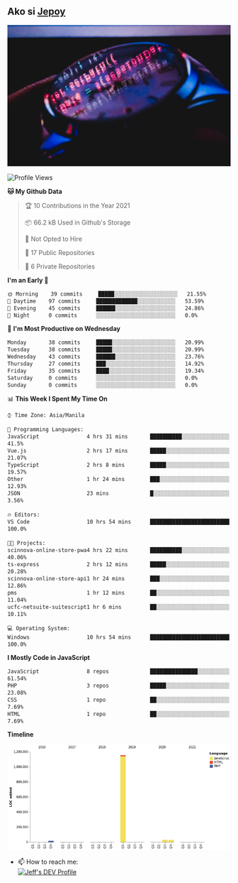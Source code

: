 ## Ako si [Jepoy](https://github.com/je-poy)
![je-poy-cover-img](imgs/cover.jpeg)

<!--START_SECTION:waka-->
![Profile Views](http://img.shields.io/badge/Profile%20Views-0-blue)

**🐱 My Github Data** 

> 🏆 10 Contributions in the Year 2021
 > 
> 📦 66.2 kB Used in Github's Storage 
 > 
> 🚫 Not Opted to Hire
 > 
> 📜 17 Public Repositories 
 > 
> 🔑 6 Private Repositories  
 > 
**I'm an Early 🐤** 

```text
🌞 Morning    39 commits     █████░░░░░░░░░░░░░░░░░░░░   21.55% 
🌆 Daytime    97 commits     █████████████░░░░░░░░░░░░   53.59% 
🌃 Evening    45 commits     ██████░░░░░░░░░░░░░░░░░░░   24.86% 
🌙 Night      0 commits      ░░░░░░░░░░░░░░░░░░░░░░░░░   0.0%

```
📅 **I'm Most Productive on Wednesday** 

```text
Monday       38 commits     █████░░░░░░░░░░░░░░░░░░░░   20.99% 
Tuesday      38 commits     █████░░░░░░░░░░░░░░░░░░░░   20.99% 
Wednesday    43 commits     ██████░░░░░░░░░░░░░░░░░░░   23.76% 
Thursday     27 commits     ███░░░░░░░░░░░░░░░░░░░░░░   14.92% 
Friday       35 commits     ████░░░░░░░░░░░░░░░░░░░░░   19.34% 
Saturday     0 commits      ░░░░░░░░░░░░░░░░░░░░░░░░░   0.0% 
Sunday       0 commits      ░░░░░░░░░░░░░░░░░░░░░░░░░   0.0%

```


📊 **This Week I Spent My Time On** 

```text
⌚︎ Time Zone: Asia/Manila

💬 Programming Languages: 
JavaScript               4 hrs 31 mins       ██████████░░░░░░░░░░░░░░░   41.5% 
Vue.js                   2 hrs 17 mins       █████░░░░░░░░░░░░░░░░░░░░   21.07% 
TypeScript               2 hrs 8 mins        █████░░░░░░░░░░░░░░░░░░░░   19.57% 
Other                    1 hr 24 mins        ███░░░░░░░░░░░░░░░░░░░░░░   12.93% 
JSON                     23 mins             █░░░░░░░░░░░░░░░░░░░░░░░░   3.56%

🔥 Editors: 
VS Code                  10 hrs 54 mins      █████████████████████████   100.0%

🐱‍💻 Projects: 
scinnova-online-store-pwa4 hrs 22 mins       ██████████░░░░░░░░░░░░░░░   40.06% 
ts-express               2 hrs 12 mins       █████░░░░░░░░░░░░░░░░░░░░   20.28% 
scinnova-online-store-api1 hr 24 mins        ███░░░░░░░░░░░░░░░░░░░░░░   12.86% 
pms                      1 hr 12 mins        ██░░░░░░░░░░░░░░░░░░░░░░░   11.04% 
ucfc-netsuite-suitescript1 hr 6 mins         ██░░░░░░░░░░░░░░░░░░░░░░░   10.11%

💻 Operating System: 
Windows                  10 hrs 54 mins      █████████████████████████   100.0%

```

**I Mostly Code in JavaScript** 

```text
JavaScript               8 repos             ███████████████░░░░░░░░░░   61.54% 
PHP                      3 repos             █████░░░░░░░░░░░░░░░░░░░░   23.08% 
CSS                      1 repo              ██░░░░░░░░░░░░░░░░░░░░░░░   7.69% 
HTML                     1 repo              ██░░░░░░░░░░░░░░░░░░░░░░░   7.69%

```


**Timeline**

![Chart not found](https://raw.githubusercontent.com/je-poy/je-poy/main/charts/bar_graph.png) 


<!--END_SECTION:waka-->

- 📫 How to reach me: <br />
[<img src="https://d2fltix0v2e0sb.cloudfront.net/dev-badge.svg" width="50" alt="Jeff's DEV Profile" />](https://dev.to/jepoy)
<!--
**je-poy/je-poy** is a ✨ _special_ ✨ repository because its `README.md` (this file) appears on your GitHub profile.

Here are some ideas to get you started:

- 🔭 I’m currently working on ...
- 🌱 I’m currently learning ...
- 👯 I’m looking to collaborate on ...
- 🤔 I’m looking for help with ...
- 💬 Ask me about ...

- 😄 Pronouns: ...
- ⚡ Fun fact: ...
-->
